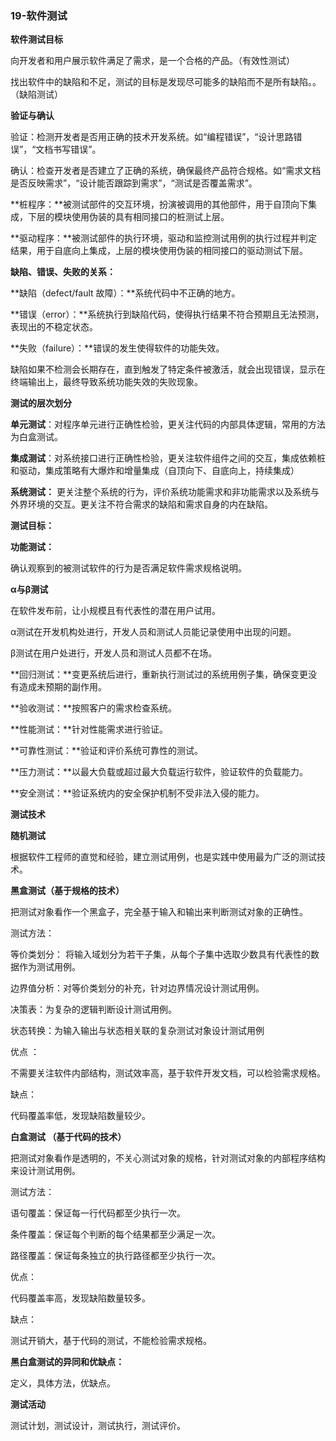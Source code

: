 ### 19-软件测试



**软件测试目标**

向开发者和用户展示软件满足了需求，是一个合格的产品。（有效性测试）

找出软件中的缺陷和不足，测试的目标是发现尽可能多的缺陷而不是所有缺陷。。（缺陷测试）



**验证与确认**

验证：检测开发者是否用正确的技术开发系统。如“编程错误”，“设计思路错误”，“文档书写错误”。

确认：检查开发者是否建立了正确的系统，确保最终产品符合规格。如“需求文档是否反映需求”，“设计能否跟踪到需求”，“测试是否覆盖需求”。



**桩程序：**被测试部件的交互环境，扮演被调用的其他部件，用于自顶向下集成，下层的模块使用伪装的具有相同接口的桩测试上层。

**驱动程序：**被测试部件的执行环境，驱动和监控测试用例的执行过程并判定结果，用于自底向上集成，上层的模块使用伪装的相同接口的驱动测试下层。



**缺陷、错误、失败的关系：**

**缺陷（defect/fault 故障）：**系统代码中不正确的地方。

**错误（error）：**系统执行到缺陷代码，使得执行结果不符合预期且无法预测，表现出的不稳定状态。

**失败（failure）：**错误的发生使得软件的功能失效。

缺陷如果不检测会长期存在，直到触发了特定条件被激活，就会出现错误，显示在终端输出上，最终导致系统功能失效的失败现象。



**测试的层次划分**

**单元测试**：对程序单元进行正确性检验，更关注代码的内部具体逻辑，常用的方法为白盒测试。

**集成测试**：对系统接口进行正确性检验，更关注软件组件之间的交互，集成依赖桩和驱动，集成策略有大爆炸和增量集成（自顶向下、自底向上，持续集成）

**系统测试：** 更关注整个系统的行为，评价系统功能需求和非功能需求以及系统与外界环境的交互。更关注不符合需求的缺陷和需求自身的内在缺陷。





**测试目标：**

**功能测试：**

确认观察到的被测试软件的行为是否满足软件需求规格说明。

**α与β测试**

在软件发布前，让小规模且有代表性的潜在用户试用。

α测试在开发机构处进行，开发人员和测试人员能记录使用中出现的问题。

β测试在用户处进行，开发人员和测试人员都不在场。

**回归测试：**变更系统后进行，重新执行测试过的系统用例子集，确保变更没有造成未预期的副作用。

**验收测试：**按照客户的需求检查系统。

**性能测试：**针对性能需求进行验证。

**可靠性测试：**验证和评价系统可靠性的测试。

**压力测试：**以最大负载或超过最大负载运行软件，验证软件的负载能力。

**安全测试：**验证系统内的安全保护机制不受非法入侵的能力。



**测试技术**

**随机测试**

根据软件工程师的直觉和经验，建立测试用例，也是实践中使用最为广泛的测试技术。



**黑盒测试（基于规格的技术）**

把测试对象看作一个黑盒子，完全基于输入和输出来判断测试对象的正确性。

测试方法：

等价类划分： 将输入域划分为若干子集，从每个子集中选取少数具有代表性的数据作为测试用例。

边界值分析：对等价类划分的补充，针对边界情况设计测试用例。

决策表：为复杂的逻辑判断设计测试用例。

状态转换：为输入输出与状态相关联的复杂测试对象设计测试用例

优点 ：

不需要关注软件内部结构，测试效率高，基于软件开发文档，可以检验需求规格。

缺点：

代码覆盖率低，发现缺陷数量较少。



**白盒测试 （基于代码的技术）**


把测试对象看作是透明的，不关心测试对象的规格，针对测试对象的内部程序结构来设计测试用例。

测试方法：

语句覆盖：保证每一行代码都至少执行一次。

条件覆盖：保证每个判断的每个结果都至少满足一次。

路径覆盖：保证每条独立的执行路径都至少执行一次。

优点：

代码覆盖率高，发现缺陷数量较多。

缺点：

测试开销大，基于代码的测试，不能检验需求规格。



**黑白盒测试的异同和优缺点：**

定义，具体方法，优缺点。



**测试活动**

测试计划，测试设计，测试执行，测试评价。